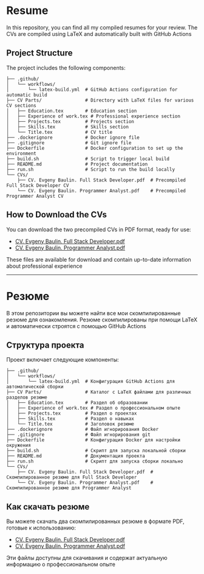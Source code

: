 # Resume

In this repository, you can find all my compiled resumes for your review. The CVs are compiled using
LaTeX and automatically built with GitHub Actions

## Project Structure

The project includes the following components:

```
├── .github/
│   └── workflows/
│       └── latex-build.yml  # GitHub Actions configuration for automatic build
├── CV Parts/                # Directory with LaTeX files for various CV sections
│   ├── Education.tex        # Education section
│   ├── Experience of work.tex # Professional experience section
│   ├── Projects.tex         # Projects section
│   ├── Skills.tex           # Skills section
│   └── Title.tex            # CV title
├── .dockerignore            # Docker ignore file
├── .gitignore               # Git ignore file
├── Dockerfile               # Docker configuration to set up the environment
├── build.sh                 # Script to trigger local build
├── README.md                # Project documentation
├── run.sh                   # Script to run the build locally
└── CVs/
    ├── CV. Evgeny Baulin. Full Stack Developer.pdf  # Precompiled Full Stack Developer CV
    └── CV. Evgeny Baulin. Programmer Analyst.pdf    # Precompiled Programmer Analyst CV
```

## How to Download the CVs

You can download the two precompiled CVs in PDF format, ready for use:

- [CV. Evgeny Baulin. Full Stack Developer.pdf](CV.%20Evgeny%20Baulin.%20Full%20Stack%20Developer.pdf)
- [CV. Evgeny Baulin. Programmer Analyst.pdf](CV.%20Evgeny%20Baulin.%20Programmer%20Analyst.pdf)

These files are available for download and contain up-to-date information about professional
experience

---

# Резюме

В этом репозитории вы можете найти все мои скомпилированные резюме для ознакомления. Резюме
скомпилированы при помощи LaTeX и автоматически строятся с помощью GitHub Actions

## Структура проекта

Проект включает следующие компоненты:

```
├── .github/
│   └── workflows/
│       └── latex-build.yml  # Конфигурация GitHub Actions для автоматической сборки
├── CV Parts/                # Каталог с LaTeX файлами для различных разделов резюме
│   ├── Education.tex        # Раздел об образовании
│   ├── Experience of work.tex # Раздел о профессиональном опыте
│   ├── Projects.tex         # Раздел о проектах
│   ├── Skills.tex           # Раздел о навыках
│   └── Title.tex            # Заголовок резюме
├── .dockerignore            # Файл игнорирования Docker
├── .gitignore               # Файл игнорирования git
├── Dockerfile               # Конфигурация Docker для настройки окружения
├── build.sh                 # Скрипт для запуска локальной сборки
├── README.md                # Документация проекта
├── run.sh                   # Скрипт для запуска сборки локально
└── CVs/
    ├── CV. Evgeny Baulin. Full Stack Developer.pdf  # Скомпилированное резюме для Full Stack Developer
    └── CV. Evgeny Baulin. Programmer Analyst.pdf    # Скомпилированное резюме для Programmer Analyst
```

## Как скачать резюме

Вы можете скачать два скомпилированных резюме в формате PDF, готовые к использованию:

- [CV. Evgeny Baulin. Full Stack Developer.pdf](CV.%20Evgeny%20Baulin.%20Full%20Stack%20Developer.pdf)
- [CV. Evgeny Baulin. Programmer Analyst.pdf](CV.%20Evgeny%20Baulin.%20Programmer%20Analyst.pdf)

Эти файлы доступны для скачивания и содержат актуальную информацию о профессиональном опыте
